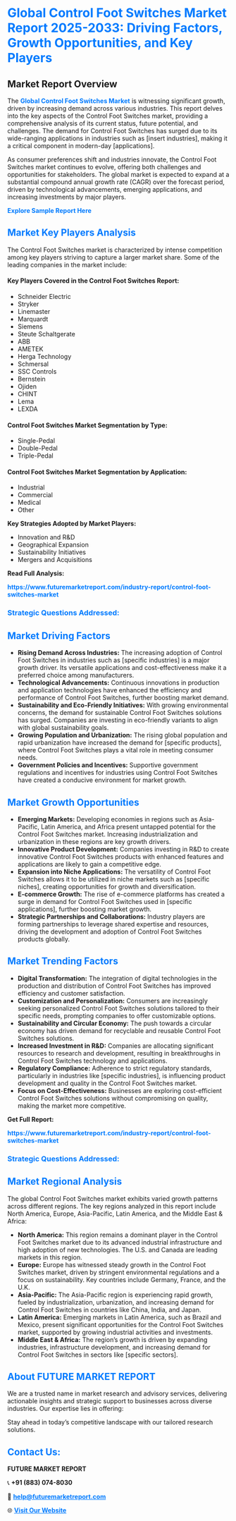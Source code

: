 <h1 style="color: #007BFF;">Global Control Foot Switches Market Report 2025-2033: Driving Factors, Growth Opportunities, and Key Players</h1>

<section id="overview">
<h2>Market Report Overview</h2>
<p>The <a href="https://www.futuremarketreport.com/industry-report/control-foot-switches-market" style="color: #007BFF; text-decoration: none;"><strong>Global Control Foot Switches Market</strong></a> is witnessing significant growth, driven by increasing demand across various industries. This report delves into the key aspects of the Control Foot Switches market, providing a comprehensive analysis of its current status, future potential, and challenges. The demand for Control Foot Switches has surged due to its wide-ranging applications in industries such as [insert industries], making it a critical component in modern-day [applications].</p>
<p>As consumer preferences shift and industries innovate, the Control Foot Switches market continues to evolve, offering both challenges and opportunities for stakeholders. The global market is expected to expand at a substantial compound annual growth rate (CAGR) over the forecast period, driven by technological advancements, emerging applications, and increasing investments by major players.</p>
</section>

<section id="overview">
<p><a href="https://www.futuremarketreport.com/request-sample/reportId=106986" style="color: #007BFF; text-decoration: none;"><strong>Explore Sample Report Here</strong></a></p>
</section>

<section id="key-players">
<h2 style="color: #007BFF;">Market Key Players Analysis</h2>
<p>The Control Foot Switches market is characterized by intense competition among key players striving to capture a larger market share. Some of the leading companies in the market include:</p>
<h4>Key Players Covered in the Control Foot Switches Report:</h4>
<ul><li>Schneider Electric</li><li>Stryker</li><li>Linemaster</li><li>Marquardt</li><li>Siemens</li><li>Steute Schaltgerate</li><li>ABB</li><li>AMETEK</li><li>Herga Technology</li><li>Schmersal</li><li>SSC Controls</li><li>Bernstein</li><li>Ojiden</li><li>CHINT</li><li>Lema</li><li>LEXDA</li></ul>
<h4>Control Foot Switches Market Segmentation by Type:</h4>
<ul><li>Single-Pedal</li><li>Double-Pedal</li><li>Triple-Pedal</li></ul>

<h4>Control Foot Switches Market Segmentation by Application:</h4>
<ul><li>Industrial</li><li>Commercial</li><li>Medical</li><li>Other</li></ul>
<p><strong>Key Strategies Adopted by Market Players:</strong></p>
<ul>
<li>Innovation and R&D</li>
<li>Geographical Expansion</li>
<li>Sustainability Initiatives</li>
<li>Mergers and Acquisitions</li>
</ul>
</section>

<section>
<p><strong>Read Full Analysis: </strong></p><a href="https://www.futuremarketreport.com/industry-report/control-foot-switches-market" style="color: #007BFF; text-decoration: none;"><strong>https://www.futuremarketreport.com/industry-report/control-foot-switches-market</strong></a>
<h3 style="color: #007BFF;">Strategic Questions Addressed:</h3>
</section>

<section id="driving-factors">
<h2 style="color: #007BFF;">Market Driving Factors</h2>
<ul>
<li><strong>Rising Demand Across Industries:</strong> The increasing adoption of Control Foot Switches in industries such as [specific industries] is a major growth driver. Its versatile applications and cost-effectiveness make it a preferred choice among manufacturers.</li>
<li><strong>Technological Advancements:</strong> Continuous innovations in production and application technologies have enhanced the efficiency and performance of Control Foot Switches, further boosting market demand.</li>
<li><strong>Sustainability and Eco-Friendly Initiatives:</strong> With growing environmental concerns, the demand for sustainable Control Foot Switches solutions has surged. Companies are investing in eco-friendly variants to align with global sustainability goals.</li>
<li><strong>Growing Population and Urbanization:</strong> The rising global population and rapid urbanization have increased the demand for [specific products], where Control Foot Switches plays a vital role in meeting consumer needs.</li>
<li><strong>Government Policies and Incentives:</strong> Supportive government regulations and incentives for industries using Control Foot Switches have created a conducive environment for market growth.</li>
</ul>
</section>

<section id="growth-opportunities">
<h2 style="color: #007BFF;">Market Growth Opportunities</h2>
<ul>
<li><strong>Emerging Markets:</strong> Developing economies in regions such as Asia-Pacific, Latin America, and Africa present untapped potential for the Control Foot Switches market. Increasing industrialization and urbanization in these regions are key growth drivers.</li>
<li><strong>Innovative Product Development:</strong> Companies investing in R&D to create innovative Control Foot Switches products with enhanced features and applications are likely to gain a competitive edge.</li>
<li><strong>Expansion into Niche Applications:</strong> The versatility of Control Foot Switches allows it to be utilized in niche markets such as [specific niches], creating opportunities for growth and diversification.</li>
<li><strong>E-commerce Growth:</strong> The rise of e-commerce platforms has created a surge in demand for Control Foot Switches used in [specific applications], further boosting market growth.</li>
<li><strong>Strategic Partnerships and Collaborations:</strong> Industry players are forming partnerships to leverage shared expertise and resources, driving the development and adoption of Control Foot Switches products globally.</li>
</ul>
</section>

<section id="trending-factors">
<h2 style="color: #007BFF;">Market Trending Factors</h2>
<ul>
<li><strong>Digital Transformation:</strong> The integration of digital technologies in the production and distribution of Control Foot Switches has improved efficiency and customer satisfaction.</li>
<li><strong>Customization and Personalization:</strong> Consumers are increasingly seeking personalized Control Foot Switches solutions tailored to their specific needs, prompting companies to offer customizable options.</li>
<li><strong>Sustainability and Circular Economy:</strong> The push towards a circular economy has driven demand for recyclable and reusable Control Foot Switches solutions.</li>
<li><strong>Increased Investment in R&D:</strong> Companies are allocating significant resources to research and development, resulting in breakthroughs in Control Foot Switches technology and applications.</li>
<li><strong>Regulatory Compliance:</strong> Adherence to strict regulatory standards, particularly in industries like [specific industries], is influencing product development and quality in the Control Foot Switches market.</li>
<li><strong>Focus on Cost-Effectiveness:</strong> Businesses are exploring cost-efficient Control Foot Switches solutions without compromising on quality, making the market more competitive.</li>
</ul>
</section>

<section>
<p><strong>Get Full Report: </strong></p><a href="https://www.futuremarketreport.com/industry-report/control-foot-switches-market" style="color: #007BFF; text-decoration: none;"><strong>https://www.futuremarketreport.com/industry-report/control-foot-switches-market</strong></a>
<h3 style="color: #007BFF;">Strategic Questions Addressed:</h3>
</section>


<section id="regional-analysis">
<h2 style="color: #007BFF;">Market Regional Analysis</h2>
<p>The global Control Foot Switches market exhibits varied growth patterns across different regions. The key regions analyzed in this report include North America, Europe, Asia-Pacific, Latin America, and the Middle East & Africa:</p>
<ul>
<li><strong>North America:</strong> This region remains a dominant player in the Control Foot Switches market due to its advanced industrial infrastructure and high adoption of new technologies. The U.S. and Canada are leading markets in this region.</li>
<li><strong>Europe:</strong> Europe has witnessed steady growth in the Control Foot Switches market, driven by stringent environmental regulations and a focus on sustainability. Key countries include Germany, France, and the U.K.</li>
<li><strong>Asia-Pacific:</strong> The Asia-Pacific region is experiencing rapid growth, fueled by industrialization, urbanization, and increasing demand for Control Foot Switches in countries like China, India, and Japan.</li>
<li><strong>Latin America:</strong> Emerging markets in Latin America, such as Brazil and Mexico, present significant opportunities for the Control Foot Switches market, supported by growing industrial activities and investments.</li>
<li><strong>Middle East & Africa:</strong> The region’s growth is driven by expanding industries, infrastructure development, and increasing demand for Control Foot Switches in sectors like [specific sectors].</li>
</ul>
</section>

<footer>
<h2 style="color: #007BFF;">About FUTURE MARKET REPORT</h2>
<p>We are a trusted name in market research and advisory services, delivering actionable insights and strategic support to businesses across diverse industries. Our expertise lies in offering:</p>

<p>Stay ahead in today’s competitive landscape with our tailored research solutions.</p>

<h2 style="color: #007BFF;">Contact Us:</h2>
<p><strong>FUTURE MARKET REPORT</strong></p>
<p>📞 <strong>+91 (883) 074-8030</strong></p>
<p>📧 <strong><a href="mailto:help@futuremarketreport.com" style="color: #007BFF;">help@futuremarketreport.com</a></strong></p>
<p>🌐 <strong><a href="https://www.futuremarketreport.com/" style="color: #007BFF;">Visit Our Website</a></strong></p>
</footer>